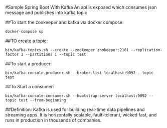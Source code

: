 
#Sample Spring Boot With Kafka
An api is exposed which consumes json message and publishes into kafka topic 

##To start the zookeeper and kafka via docker compose:

```
docker-compose up
```

##TO create a topic:

```
bin/kafka-topics.sh --create --zookeeper zookeeper:2181 --replication-factor 1 --partitions 1 --topic test
```

##To start a producer:

```
bin/kafka-console-producer.sh --broker-list localhost:9092 --topic test
```

##To Start a consumer:

```
bin/kafka-console-consumer.sh --bootstrap-server localhost:9092 --topic test --from-beginning
```

##Definition:
Kafka is used for building real-time data pipelines and streaming apps. It is horizontally scalable, fault-tolerant, wicked fast, and runs in production in thousands of companies.

